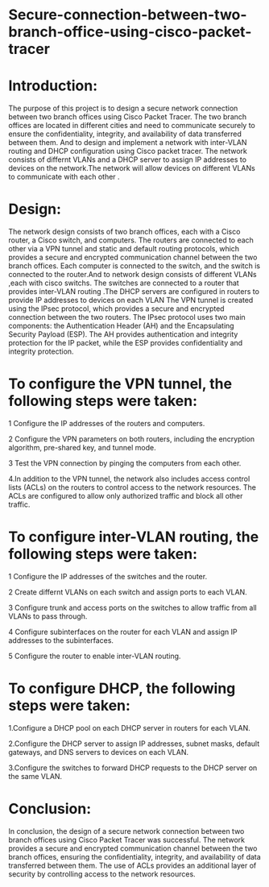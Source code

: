 # Secure-connection-between-two-branch-office-using-cisco-packet-tracer
# Introduction:
The purpose of this project is to design a secure network connection between two branch offices using Cisco Packet Tracer. The two branch offices are located in different cities and need to communicate securely to ensure the confidentiality, integrity, and availability of data transferred between them. And to design and implement a network with inter-VLAN routing and DHCP configuration using Cisco packet tracer. The network consists of differnt  VLANs and a DHCP server to assign IP addresses to devices on the network.The network will allow devices on different VLANs to communicate with each other .
 # Design:
The network design consists of two branch offices, each with a Cisco router, a Cisco switch, and  computers. The routers are connected to each other via a VPN tunnel and static and default routing protocols, which provides a secure and encrypted communication channel between the two branch offices. Each computer is connected to the switch, and the switch is connected to the router.And to network design consists of different VLANs ,each with cisco switchs. The switches are connected to a router that provides inter-VLAN routing .The DHCP servers are configured in routers to provide IP addresses to devices on each VLAN
The VPN tunnel is created using the IPsec protocol, which provides a secure and encrypted connection between the two routers. The IPsec protocol uses two main components: the Authentication Header (AH) and the Encapsulating Security Payload (ESP). The AH provides authentication and integrity protection for the IP packet, while the ESP provides confidentiality and integrity protection.
# To configure the VPN tunnel, the following steps were taken:
 1 Configure the IP addresses of the routers and computers.
 
 2 Configure the VPN parameters on both routers, including the encryption algorithm, pre-shared key, and tunnel mode.
 
 3 Test the VPN connection by pinging the computers from each other.
 
 4.In addition to the VPN tunnel, the network also includes access control lists (ACLs) on the routers to control access to the network resources. The ACLs are configured to allow only authorized traffic and block all other traffic.
 # To configure inter-VLAN routing, the following steps were taken:
 
 1 Configure the IP addresses of the switches and the router.
 
 2 Create differnt  VLANs on each switch and assign ports to each VLAN.
 
 3 Configure trunk and access ports on the switches to allow traffic from all VLANs to pass through.
 
 4 Configure subinterfaces on the router for each VLAN and assign IP addresses to the subinterfaces.
 
 5 Configure the router to enable inter-VLAN routing.
 
 # To configure DHCP, the following steps were taken:
 1.Configure a DHCP pool on each DHCP server in routers for each VLAN.
 
 2.Configure the DHCP server to assign IP addresses, subnet masks, default gateways, and DNS servers to devices on each VLAN.
 
 3.Configure the switches to forward DHCP requests to the DHCP server on the same VLAN.
# Conclusion:
In conclusion, the design of a secure network connection between two branch offices using Cisco Packet Tracer was successful. The network provides a secure and encrypted communication channel between the two branch offices, ensuring the confidentiality, integrity, and availability of data transferred between them. The use of ACLs provides an additional layer of security by controlling access to the network resources.

 

